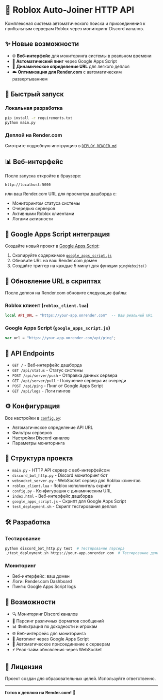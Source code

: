 # 🤖 Roblox Auto-Joiner HTTP API

Комплексная система автоматического поиска и присоединения к прибыльным серверам Roblox через мониторинг Discord каналов.

## ✨ Новые возможности

- 🌐 **Веб-интерфейс** для мониторинга системы в реальном времени
- 📡 **Автоматический пинг** через Google Apps Script
- 🔄 **Динамическое определение URL** для легкого деплоя
- ☁️ **Оптимизация для Render.com** с автоматическим развертыванием

## 🚀 Быстрый запуск

### Локальная разработка

```bash
pip install -r requirements.txt
python main.py
```

### Деплой на Render.com

Смотрите подробную инструкцию в [`DEPLOY_RENDER.md`](DEPLOY_RENDER.md)

## 📊 Веб-интерфейс

После запуска откройте в браузере:
```
http://localhost:5000
```
или ваш Render.com URL для просмотра дашборда с:
- Мониторингом статуса системы
- Очередью серверов
- Активными Roblox клиентами
- Логами активности

## 🤖 Google Apps Script интеграция

Создайте новый проект в [Google Apps Script](https://script.google.com):

1. Скопируйте содержимое [`google_apps_script.js`](google_apps_script.js)
2. Обновите URL на ваш Render.com домен
3. Создайте триггер на каждые 5 минут для функции `pingWebsite()`

## 🔧 Обновление URL в скриптах

После деплоя на Render.com обновите следующие файлы:

### Roblox клиент (`roblox_client.lua`)
```lua
local API_URL = "https://your-app.onrender.com"  -- Ваш реальный URL
```

### Google Apps Script (`google_apps_script.js`)
```javascript
var url = "https://your-app.onrender.com/api/ping";
```

## 🔗 API Endpoints

- `GET /` - Веб-интерфейс дашборда
- `GET /api/status` - Статус системы
- `POST /api/server/push` - Отправка данных сервера
- `GET /api/server/pull` - Получение сервера из очереди
- `POST /api/ping` - Пинг от Google Apps Script
- `GET /api/logs` - Логи пингов

## ⚙️ Конфигурация

Все настройки в [`config.py`](config.py):
- Автоматическое определение API URL
- Фильтры серверов
- Настройки Discord каналов
- Параметры мониторинга

## 📁 Структура проекта

- `main.py` - HTTP API сервер с веб-интерфейсом
- `discord_bot_http.py` - Discord мониторинг бот
- `websocket_server.py` - WebSocket сервер для Roblox клиентов
- `roblox_client.lua` - Roblox исполнитель скрипт
- `config.py` - Конфигурация с динамическим URL
- `index.html` - Веб-интерфейс дашборда
- `google_apps_script.js` - Скрипт для Google Apps Script
- `test_deployment.sh` - Скрипт тестирования деплоя

## 🛠 Разработка

### Тестирование
```bash
python discord_bot_http.py test  # Тестирование парсера
./test_deployment.sh https://your-app.onrender.com  # Тестирование деплоя
```

### Мониторинг
- Веб-интерфейс: ваш домен
- Логи: Render.com Dashboard
- Пинги: Google Apps Script logs

## 🌟 Возможности

- 🔍 Мониторинг Discord каналов
- 🎯 Парсинг различных форматов сообщений
- 📊 Фильтрация по доходности и игрокам
- 🌐 Веб-интерфейс для мониторинга
- 📱 Автопинг через Google Apps Script
- 🔄 Автоматическое присоединение к серверам
- ⚡ Реал-тайм обновления через WebSocket

## 📝 Лицензия

Проект создан для образовательных целей. Используйте ответственно.

---

**Готов к деплою на Render.com!** 🚀
